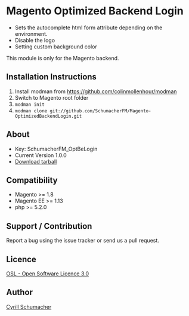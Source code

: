 Magento Optimized Backend Login
===============================

* Sets the autocomplete html form attribute depending on the environment.
* Disable the logo
* Setting custom background color

This module is only for the Magento backend.

Installation Instructions
-------------------------
1. Install modman from https://github.com/colinmollenhour/modman
2. Switch to Magento root folder
3. `modman init`
4. `modman clone git://github.com/SchumacherFM/Magento-OptimizedBackendLogin.git`

About
-----
- Key: SchumacherFM_OptBeLogin
- Current Version 1.0.0
- [Download tarball](https://github.com/SchumacherFM/Magento-OptimizedBackendLogin/tags)

Compatibility
-------------
- Magento >= 1.8
- Magento EE >= 1.13
- php >= 5.2.0

Support / Contribution
----------------------

Report a bug using the issue tracker or send us a pull request.

Licence
-------
[OSL - Open Software Licence 3.0](http://opensource.org/licenses/osl-3.0.php)

Author
------

[Cyrill Schumacher](https://github.com/SchumacherFM)
